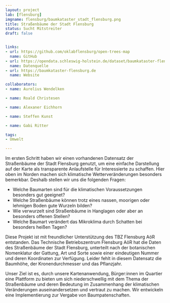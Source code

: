 ```yaml
---
layout: project
lab: [flensburg]
imgname: flensburg/baumkataster_stadt_flensburg.png
title: Straßenbäume der Stadt Flensburg
status: Sucht Mitstreiter
draft: false


links:
- url: https://github.com/oklabflensburg/open-trees-map
  name: GitHub
- url: https://opendata.schleswig-holstein.de/dataset/baumkataster-flensburg-2023-05-11
  name: Datenquelle
- url: https://baumkataster-flensburg.de
  name: Website

collaborators:
- name: Aurelius Wendelken

- name: Roald Christesen

- name: Alexaner Eichhorn

- name: Steffen Kunst

- name: Gabi Ritter

tags:
- Umwelt

---
```


Im ersten Schritt haben wir einen vorhandenen Datensatz der Straßenbäume der Stadt Flensburg genutzt, um eine einfache Darstellung auf der Karte als transparente Anlaufstelle für Interessierte zu schaffen. Hier oben im Norden machen sich klimatische Wetterveränderungen besonders bemerkbar. Deshalb stellen wir uns die folgenden Fragen:

- Welche Baumarten sind für die klimatischen Voraussetzungen besonders gut geeignet?
- Welche Straßenbäume können trotz eines nassen, moorigen oder lehmigen Boden gute Wurzeln bilden?
- Wie verwurzelt sind Straßenbäume in Hanglagen oder aber an besonders offenen Stellen?
- Welche Baumart verändert das Mikroklima durch Schatten bei besonders heißen Tagen?

Diese Projekt ist mit freundlicher Unterstützung des TBZ Flensburg AöR entstanden. Das Technische Betriebszentrum Flensburg AöR hat die Daten des Straßenbäume der Stadt Flensburg, unterteilt nach der botanischen Nomenklatur der Gattung, Art und Sorte sowie einer eindeutigen Nummer und deren Koordinaten zur Verfügung. Leider fehlt in diesem Datensatz die Baumhöhe, der Kronendurchmesser und das Pflanzjahr. 

Unser Ziel ist es, durch unsere Kartenanwendung, Bürger:innen im Quartier eine Plattform zu bieten um sich niederschwellig mit dem Thema der Straßenbäume und deren Bedeutung im Zusammenhang der klimatischen Veränderungen auseinandersetzen und vertraut zu machen. Wir entwickeln eine Implementierung zur Vergabe von Baumpatenschaften. 
